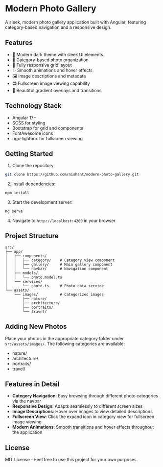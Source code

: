 # Modern Photo Gallery

A sleek, modern photo gallery application built with Angular, featuring category-based navigation and a responsive design.

## Features

- 🌙 Modern dark theme with sleek UI elements
- 📂 Category-based photo organization
- 📱 Fully responsive grid layout
- ✨ Smooth animations and hover effects
- 🖼️ Image descriptions and metadata
- 📺 Fullscreen image viewing capability
- 🎨 Beautiful gradient overlays and transitions

## Technology Stack

- Angular 17+
- SCSS for styling
- Bootstrap for grid and components
- FontAwesome icons
- ngx-lightbox for fullscreen viewing

## Getting Started

1. Clone the repository:
```bash
git clone https://github.com/nishant/modern-photo-gallery.git
```

2. Install dependencies:
```bash
npm install
```

3. Start the development server:
```bash
ng serve
```

4. Navigate to `http://localhost:4200` in your browser

## Project Structure

```
src/
├── app/
│   ├── components/
│   │   ├── category/    # Category view component
│   │   ├── gallery/     # Main gallery component
│   │   └── navbar/      # Navigation component
│   ├── models/
│   │   └── photo.model.ts
│   └── services/
│       └── photo.ts     # Photo data service
└── assets/
    └── images/          # Categorized images
        ├── nature/
        ├── architecture/
        ├── portraits/
        └── travel/
```

## Adding New Photos

Place your photos in the appropriate category folder under `src/assets/images/`. The following categories are available:
- nature/
- architecture/
- portraits/
- travel/

## Features in Detail

- **Category Navigation**: Easy browsing through different photo categories via the navbar
- **Responsive Design**: Adapts seamlessly to different screen sizes
- **Image Descriptions**: Hover over images to view detailed descriptions
- **Fullscreen View**: Click the expand icon in category view for fullscreen image viewing
- **Modern Animations**: Smooth transitions and hover effects throughout the application

## License

MIT License - Feel free to use this project for your own purposes.
